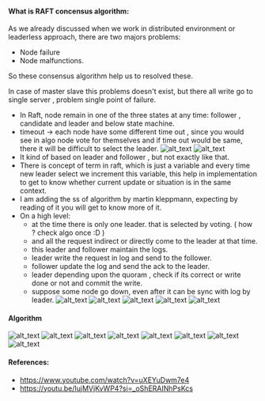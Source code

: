 #### What is RAFT concensus algorithm:

As we already discussed when we work in distributed environment or leaderless approach, there are two majors problems:

- Node failure
- Node malfunctions.

So these consensus algorithm help us to resolved these.

In case of master slave this problems doesn't exist, but there all write go to single server , problem single point of failure.


- In Raft, node remain in one of the three states at any time: follower , candidate and leader and below state machine.
- timeout -> each node have some different time out , since you would see in algo node vote for themselves and if time out would be same, there it will be difficult to select the leader.
![alt_text](./images/img.png)
![alt_text](./images/img_11.png)
- It kind of based on leader and follower , but not exactly like that.
- There is concept of term in raft, which is just a variable and every time new leader select we increment this variable, this help in implementation to get to know whether current update or situation is in the same context.
- I am adding the ss of algorithm by martin kleppmann, expecting by reading of it you will get to know more of it.
- On a high level:
  - at the time there is only one leader. that is selected by voting. ( how ? check algo once :D )
  - and all the request indirect or directly come to the leader at that time.
  - this leader and follower maintain the logs.
  - leader write the request in log and send to the follower.
  - follower update the log and send the ack to the leader.
  - leader depending upon the quoram , check if its correct or write done or not and commit the write.
  - suppose some node go down, even after it can be sync with log by leader.
![alt_text](./images/img_9.png)
![alt_text](./images/img_10.png)
![alt_text](./images/img_12.png)
![alt_text](./images/img_13.png)
![alt_text](./images/img_14.png)


#### Algorithm

![alt_text](./images/img_1.png)
![alt_text](./images/img_2.png)
![alt_text](./images/img_3.png)
![alt_text](./images/img_4.png)
![alt_text](./images/img_5.png)
![alt_text](./images/img_6.png)
![alt_text](./images/img_7.png)
![alt_text](./images/img_8.png)



  



#### References:

- https://www.youtube.com/watch?v=uXEYuDwm7e4
- https://youtu.be/IujMVjKvWP4?si=_oShERAINhPsKcs